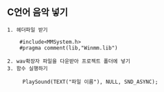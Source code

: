 ## C언어 음악 넣기
    1. 헤더파일 받기
        
        #include<MMSystem.h>
        #pragma comment(lib,"Winmm.lib")
        
    2. wav확장자 파일을 다운받아 프로젝트 폴더에 넣기
    3. 함수 실행하기
        
         PlaySound(TEXT("파일 이름"), NULL, SND_ASYNC);
